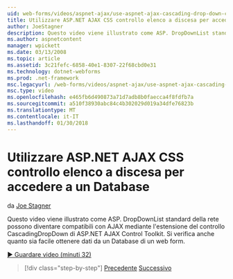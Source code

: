 ```yaml
---
uid: web-forms/videos/aspnet-ajax/use-aspnet-ajax-cascading-drop-down-control-to-access-a-database
title: Utilizzare ASP.NET AJAX CSS controllo elenco a discesa per accedere a un Database | Documenti Microsoft
author: JoeStagner
description: Questo video viene illustrato come ASP. DropDownList standard della rete possono diventare compatibili con AJAX mediante l'estensione del controllo CascadingDropDown dal controllo AJAX di ASP.NET...
ms.author: aspnetcontent
manager: wpickett
ms.date: 03/13/2008
ms.topic: article
ms.assetid: 3c21fefc-6858-40e1-8307-22f68cbd0e31
ms.technology: dotnet-webforms
ms.prod: .net-framework
msc.legacyurl: /web-forms/videos/aspnet-ajax/use-aspnet-ajax-cascading-drop-down-control-to-access-a-database
msc.type: video
ms.openlocfilehash: e465fb6d490873a71d7adb8b0faecca4f8fdfb7a
ms.sourcegitcommit: a510f38930abc84c4b302029d019a34dfe76823b
ms.translationtype: MT
ms.contentlocale: it-IT
ms.lasthandoff: 01/30/2018
---
```

<a name="use-aspnet-ajax-cascading-drop-down-control-to-access-a-database"></a>Utilizzare ASP.NET AJAX CSS controllo elenco a discesa per accedere a un Database
====================
da [Joe Stagner](https://github.com/JoeStagner)

Questo video viene illustrato come ASP. DropDownList standard della rete possono diventare compatibili con AJAX mediante l'estensione del controllo CascadingDropDown di ASP.NET AJAX Control Toolkit. Si verifica anche quanto sia facile ottenere dati da un Database di un web form.

[&#9654; Guardare video (minuti 32)](https://channel9.msdn.com/Blogs/ASP-NET-Site-Videos/use-aspnet-ajax-cascading-drop-down-control-to-access-a-database)

>[!div class="step-by-step"]
[Precedente](two-simple-techniques-for-triggering-updates-to-update-panels.md)
[Successivo](implement-infinite-data-patterns-in-ajax.md)
